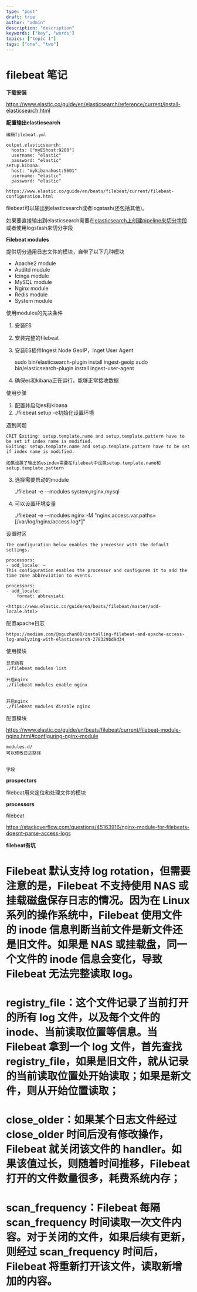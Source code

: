 ```yaml
---
type: "post"
draft: true
author: "admin"
description: "description"
keywords: ["key", "words"]
topics: ["topic 1"]
tags: ["one", "two"]
---
```



# filebeat 笔记

**下载安装**

<https://www.elastic.co/guide/en/elasticsearch/reference/current/install-elasticsearch.html>


**配置输出elasticsearch**

	编辑filebeat.yml

	output.elasticsearch:
	  hosts: ["myEShost:9200"]
	  username: "elastic"
	  password: "elastic"
	setup.kibana:
	  host: "mykibanahost:5601"
	  username: "elastic" 
	  password: "elastic"

	https://www.elastic.co/guide/en/beats/filebeat/current/filebeat-configuration.html

filebeat可以输出到elasticsearch或者logstash(还包括其他)。

如果要直接输出到elasticsearch需要在[elasticsearch上创建pipeline来切分字段](https://www.elastic.co/guide/en/beats/filebeat/current/configuring-ingest-node.html)或者使用logstash来切分字段


**Filebeat modules**

提供切分通用日志文件的模块，自带了以下几种模块

* Apache2 module  
* Auditd module  
* Icinga module
* MySQL module
* Nginx module
* Redis module
* System module

使用modules的先决条件

1. 安装ES
2. 安装完整的filebeat
3. 安装ES插件Ingest Node GeoIP，Inget User Agent 

	sudo bin/elasticsearch-plugin install ingest-geoip
	sudo bin/elasticsearch-plugin install ingest-user-agent

4. 确保es和kibana正在运行，能够正常接收数据

使用步骤
1. 配置并启动es和kibana
2. ./filebeat setup -e初始化设置环境

遇到问题

	CRIT Exiting: setup.template.name and setup.template.pattern have to be set if index name is modified.
	Exiting: setup.template.name and setup.template.pattern have to be set if index name is modified.

	如果设置了输出的esindex需要在filebeat中设置setup.template.name和setup.template.pattern

3. 选择需要启动的module

	./filebeat -e --modules system,nginx,mysql

4. 可以设置环境变量

	./filebeat -e --modules nginx -M "nginx.access.var.paths=[/var/log/nginx/access.log*]"

设置时区


	The configuration below enables the processor with the default settings.
	
	processors:
	- add_locale: ~
	This configuration enables the processor and configures it to add the time zone abbreviation to events.
	
	processors:
	- add_locale:
	    format: abbreviati
	
	<https://www.elastic.co/guide/en/beats/filebeat/master/add-locale.html>
	
配置apache日志

	https://medium.com/@oguzhan00/installing-filebeat-and-apache-access-log-analyzing-with-elasticsearch-278329bd9d34

使用模块

	显示所有
	./filebeat modules list

	开启nginx
	./filebeat modules enable nginx

	
	开启nginx
	./filebeat modules disable nginx

配置模块

<https://www.elastic.co/guide/en/beats/filebeat/current/filebeat-module-nginx.html#configuring-nginx-module>

	modules.d/
	可以修改日志路径


	字段

	
**prospectors**
	
filebeat用来定位和处理文件的模块

**processors**

filebeat

<https://stackoverflow.com/questions/45163916/nginx-module-for-filebeats-doesnt-parse-access-logs>


**filebeat有坑**

  # Filebeat 默认支持 log rotation，但需要注意的是，Filebeat 不支持使用 NAS 或挂载磁盘保存日志的情况。因为在 Linux 系列的操作系统中，Filebeat 使用文件的 inode 信息判断当前文件是新文件还是旧文件。如果是 NAS 或挂载盘，同一个文件的 inode 信息会变化，导致 Filebeat 无法完整读取 log。
  # registry_file：这个文件记录了当前打开的所有 log 文件，以及每个文件的 inode、当前读取位置等信息。当 Filebeat 拿到一个 log 文件，首先查找 registry_file，如果是旧文件，就从记录的当前读取位置处开始读取；如果是新文件，则从开始位置读取；
  # close_older：如果某个日志文件经过 close_older 时间后没有修改操作，Filebeat 就关闭该文件的 handler。如果该值过长，则随着时间推移，Filebeat 打开的文件数量很多，耗费系统内存；
  # scan_frequency：Filebeat 每隔 scan_frequency 时间读取一次文件内容。对于关闭的文件，如果后续有更新，则经过 scan_frequency 时间后，Filebeat 将重新打开该文件，读取新增加的内容。
